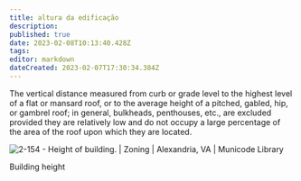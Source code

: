 ```yaml
---
title: altura da edificação
description: 
published: true
date: 2023-02-08T10:13:40.428Z
tags: 
editor: markdown
dateCreated: 2023-02-07T17:30:34.384Z
---
```


The vertical distance measured from curb or grade level to the highest level of a flat or mansard roof, or to the average height of a pitched, gabled, hip, or gambrel roof; in general, bulkheads, penthouses, etc., are excluded provided they are relatively low and do not occupy a large percentage of the area of the roof upon which they are located.

![2-154 - Height of building. | Zoning | Alexandria, VA | Municode Library](https://mcclibrary.blob.core.usgovcloudapi.net/codecontent/12429/407102/2-154.png)

Building height